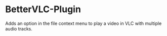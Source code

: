 # BetterVLC-Plugin
Adds an option in the file context menu to play a video in VLC with multiple audio tracks.
